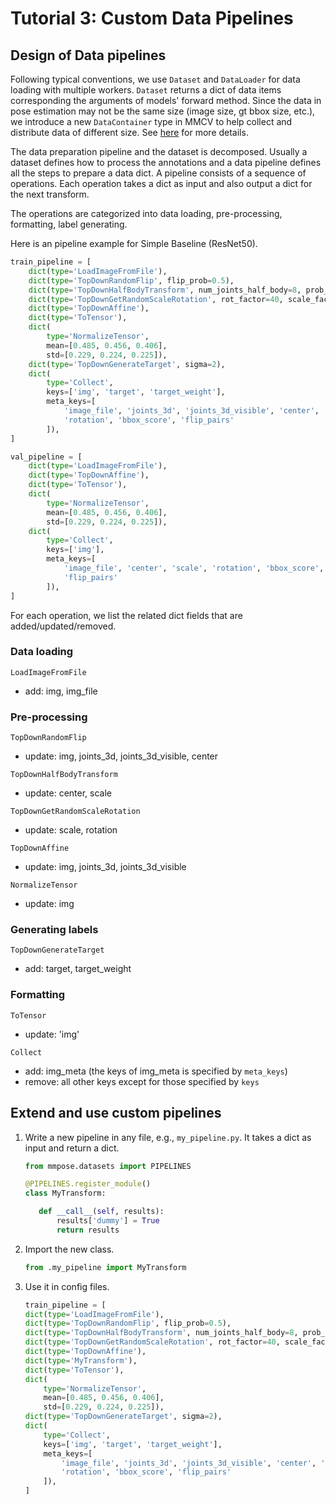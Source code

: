 # Tutorial 3: Custom Data Pipelines

## Design of Data pipelines

Following typical conventions, we use `Dataset` and `DataLoader` for data loading
with multiple workers. `Dataset` returns a dict of data items corresponding
the arguments of models' forward method.
Since the data in pose estimation may not be the same size (image size, gt bbox size, etc.),
we introduce a new `DataContainer` type in MMCV to help collect and distribute
data of different size.
See [here](https://github.com/open-mmlab/mmcv/blob/master/mmcv/parallel/data_container.py) for more details.

The data preparation pipeline and the dataset is decomposed. Usually a dataset
defines how to process the annotations and a data pipeline defines all the steps to prepare a data dict.
A pipeline consists of a sequence of operations. Each operation takes a dict as input and also output a dict for the next transform.

The operations are categorized into data loading, pre-processing, formatting, label generating.

Here is an pipeline example for Simple Baseline (ResNet50).

```python
train_pipeline = [
    dict(type='LoadImageFromFile'),
    dict(type='TopDownRandomFlip', flip_prob=0.5),
    dict(type='TopDownHalfBodyTransform', num_joints_half_body=8, prob_half_body=0.3),
    dict(type='TopDownGetRandomScaleRotation', rot_factor=40, scale_factor=0.5),
    dict(type='TopDownAffine'),
    dict(type='ToTensor'),
    dict(
        type='NormalizeTensor',
        mean=[0.485, 0.456, 0.406],
        std=[0.229, 0.224, 0.225]),
    dict(type='TopDownGenerateTarget', sigma=2),
    dict(
        type='Collect',
        keys=['img', 'target', 'target_weight'],
        meta_keys=[
            'image_file', 'joints_3d', 'joints_3d_visible', 'center', 'scale',
            'rotation', 'bbox_score', 'flip_pairs'
        ]),
]

val_pipeline = [
    dict(type='LoadImageFromFile'),
    dict(type='TopDownAffine'),
    dict(type='ToTensor'),
    dict(
        type='NormalizeTensor',
        mean=[0.485, 0.456, 0.406],
        std=[0.229, 0.224, 0.225]),
    dict(
        type='Collect',
        keys=['img'],
        meta_keys=[
            'image_file', 'center', 'scale', 'rotation', 'bbox_score',
            'flip_pairs'
        ]),
]
```

For each operation, we list the related dict fields that are added/updated/removed.

### Data loading

`LoadImageFromFile`

- add: img, img_file

### Pre-processing

`TopDownRandomFlip`

- update: img, joints_3d, joints_3d_visible, center

`TopDownHalfBodyTransform`

- update: center, scale

`TopDownGetRandomScaleRotation`

- update: scale, rotation

`TopDownAffine`

- update: img, joints_3d, joints_3d_visible

`NormalizeTensor`

- update: img

### Generating labels

`TopDownGenerateTarget`

- add: target, target_weight

### Formatting

`ToTensor`

- update: 'img'

`Collect`

- add: img_meta (the keys of img_meta is specified by `meta_keys`)
- remove: all other keys except for those specified by `keys`

## Extend and use custom pipelines

1. Write a new pipeline in any file, e.g., `my_pipeline.py`. It takes a dict as input and return a dict.

   ```python
   from mmpose.datasets import PIPELINES

   @PIPELINES.register_module()
   class MyTransform:

      def __call__(self, results):
          results['dummy'] = True
          return results
   ```

2. Import the new class.

   ```python
   from .my_pipeline import MyTransform
   ```

3. Use it in config files.

   ```python
   train_pipeline = [
   dict(type='LoadImageFromFile'),
   dict(type='TopDownRandomFlip', flip_prob=0.5),
   dict(type='TopDownHalfBodyTransform', num_joints_half_body=8, prob_half_body=0.3),
   dict(type='TopDownGetRandomScaleRotation', rot_factor=40, scale_factor=0.5),
   dict(type='TopDownAffine'),
   dict(type='MyTransform'),
   dict(type='ToTensor'),
   dict(
       type='NormalizeTensor',
       mean=[0.485, 0.456, 0.406],
       std=[0.229, 0.224, 0.225]),
   dict(type='TopDownGenerateTarget', sigma=2),
   dict(
       type='Collect',
       keys=['img', 'target', 'target_weight'],
       meta_keys=[
           'image_file', 'joints_3d', 'joints_3d_visible', 'center', 'scale',
           'rotation', 'bbox_score', 'flip_pairs'
       ]),
   ]
   ```
